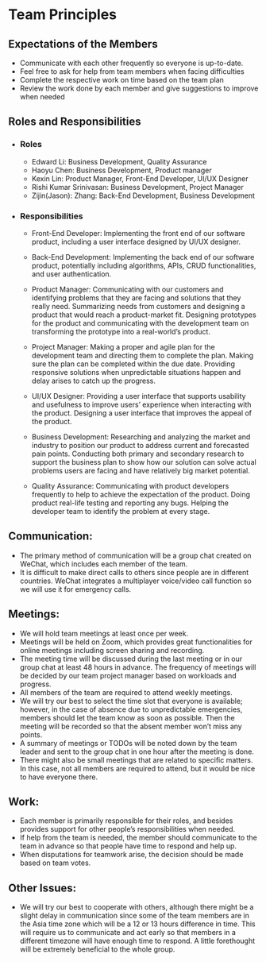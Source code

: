 # **Team Principles**
## Expectations of the Members
- Communicate with each other frequently so everyone is up-to-date.
- Feel free to ask for help from team members when facing difficulties
- Complete the respective work on time based on the team plan
- Review the work done by each member and give suggestions to improve when needed


## Roles and Responsibilities

- ### Roles
    - Edward Li: Business Development, Quality Assurance
    - Haoyu Chen: Business Development, Product manager
    - Kexin Lin: Product Manager, Front-End Developer, UI/UX Designer
    - Rishi Kumar Srinivasan: Business Development, Project Manager
    - Zijin(Jason): Zhang: Back-End Development, Business Development

- ### Responsibilities
    - Front-End Developer: Implementing the front end of our software product, including a user interface designed by UI/UX designer.
    - Back-End Development: Implementing the back end of our software product, potentially including algorithms, APIs, CRUD functionalities, and user authentication.
    - Product Manager: Communicating with our customers and identifying problems that they are facing and solutions that they really need. Summarizing needs from customers and designing a product that would reach a product-market fit. Designing prototypes for the product and communicating with the development team on transforming the prototype into a real-world’s product.
    - Project Manager: Making a proper and agile plan for the development team and directing them to complete the plan. Making sure the plan can be completed within the due date. Providing responsive solutions when unpredictable situations happen and delay arises to catch up the progress.
    - UI/UX Designer: Providing a user interface that supports usability and usefulness to improve users’ experience when interacting with the product. Designing a user interface that improves the appeal of the product.
    - Business Development: Researching and analyzing the market and industry to position our product to address current and forecasted pain points. Conducting both primary and secondary research to support the business plan to show how our solution can solve actual problems users are facing and have relatively big market potential.

    - Quality Assurance: Communicating with product developers frequently to help to achieve the expectation of the product. Doing product real-life testing and reporting any bugs. Helping the developer team to identify the problem at every stage.


## Communication:
- The primary method of communication will be a group chat created on WeChat, which includes each member of the team.
- It is difficult to make direct calls to others since people are in different countries. WeChat integrates a multiplayer voice/video call function so we will use it for emergency calls.


## Meetings:
- We will hold team meetings at least once per week.
- Meetings will be held on Zoom, which provides great functionalities for online meetings including screen sharing and recording.
- The meeting time will be discussed during the last meeting or in our group chat at least 48 hours in advance. The frequency of meetings will be decided by our team project manager based on workloads and progress. 
- All members of the team are required to attend weekly meetings. 
- We will try our best to select the time slot that everyone is available; however, in the case of absence due to unpredictable emergencies, members should let the team know as soon as possible. Then the meeting will be recorded so that the absent member won’t miss any points. 
- A summary of meetings or TODOs will be noted down by the team leader and sent to the group chat in one hour after the meeting is done.
- There might also be small meetings that are related to specific matters. In this case, not all members are required to attend, but it would be nice to have everyone there.


## Work:
- Each member is primarily responsible for their roles, and besides provides support for other people’s responsibilities when needed.
- If help from the team is needed, the member should communicate to the team in advance so that people have time to respond and help up. 
- When disputations for teamwork arise, the decision should be made based on team votes. 


## Other Issues:
- We will try our best to cooperate with others, although there might be a slight delay in communication since some of the team members are in the Asia time zone which will be a 12 or 13 hours difference in time. This will require us to communicate and act early so that members in a different timezone will have enough time to respond. A little forethought will be extremely beneficial to the whole group.
